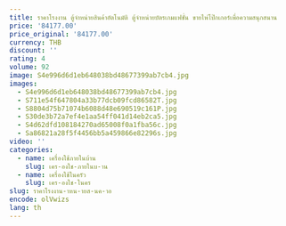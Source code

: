 ```yaml
---
title: ราคาโรงงาน ตู้จําหน่ายสินค้าอัตโนมัติ ตู้จําหน่ายบัตรเกมแฟชั่น ขายไพ่โป๊กเกอร์เพื่อความสนุกสนาน
price: '84177.00'
price_original: '84177.00'
currency: THB
discount: ''
rating: 4
volume: 92
image: S4e996d6d1eb648038bd48677399ab7cb4.jpg
images:
  - S4e996d6d1eb648038bd48677399ab7cb4.jpg
  - S711e54f647804a33b77dcb09fcd86582T.jpg
  - S8804d75b71074b6088d48e690519c161P.jpg
  - S30de3b72a7ef4e1aa54ff041d14eb2ca5.jpg
  - S4d62dfd108184270ad65008f0a1fba56c.jpg
  - Sa86821a28f5f4456bb5a459866e82296s.jpg
video: ''
categories:
  - name: เครื่องใช้ภายในบ้าน
    slug: เคร-องใช-ภายในบ-าน
  - name: เครื่องใช้ในครัว
    slug: เคร-องใช-ในคร
slug: ราคาโรงงาน-าหน-ายส-นค-าอ
encode: olVwizs
lang: th
---
```

  